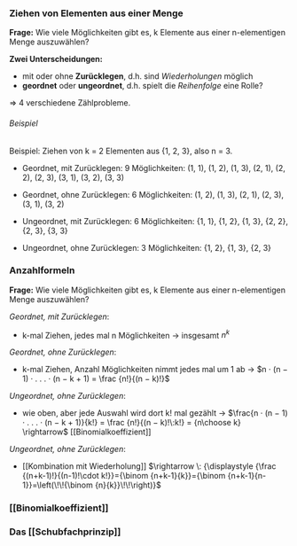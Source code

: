 ### Ziehen von Elementen aus einer Menge

**Frage:** Wie viele Möglichkeiten gibt es, k Elemente aus einer n-elementigen Menge auszuwählen?

**Zwei Unterscheidungen:**

- mit oder ohne **Zurücklegen**, d.h. sind *Wiederholungen* möglich
- **geordnet** oder **ungeordnet**, d.h. spielt die *Reihenfolge* eine Rolle?

$\Longrightarrow$ 4 verschiedene Zählprobleme.

###### Beispiel
Beispiel: Ziehen von k = 2 Elementen aus {1, 2, 3}, also n = 3. 

- Geordnet, mit Zurücklegen: 9 Möglichkeiten: (1, 1), (1, 2), (1, 3), (2, 1), (2, 2), (2, 3), (3, 1), (3, 2), (3, 3) 

- Geordnet, ohne Zurücklegen: 6 Möglichkeiten: (1, 2), (1, 3), (2, 1), (2, 3), (3, 1), (3, 2) 

- Ungeordnet, mit Zurücklegen: 6 Möglichkeiten: {1, 1}, {1, 2}, {1, 3}, {2, 2}, {2, 3}, {3, 3} 

- Ungeordnet, ohne Zurücklegen: 3 Möglichkeiten: {1, 2}, {1, 3}, {2, 3}

### Anzahlformeln
**Frage:** Wie viele Möglichkeiten gibt es, k Elemente aus einer n-elementigen Menge auszuwählen?

*Geordnet, mit Zurücklegen*:  
- k-mal Ziehen, jedes mal n Möglichkeiten 
		$\rightarrow$ insgesamt $n^k$

*Geordnet, ohne Zurücklegen*:  
- k-mal Ziehen, Anzahl Möglichkeiten nimmt jedes mal um 1 ab
		$\rightarrow$  $n · (n − 1) · . . . · (n − k + 1) = \frac {n!}{(n − k)!}$

*Ungeordnet, ohne Zurücklegen*:
- wie oben, aber jede Auswahl wird dort k! mal gezählt 
		$\rightarrow$  $\frac{n · (n − 1) · . . . · (n − k + 1)}{k!} = \frac {n!}{(n − k)!\:k!} = {n\choose k} \rightarrow$ [[Binomialkoeffizient]]

*Ungeordnet, ohne Zurücklegen*:
- [[Kombination mit Wiederholung]]
		$\rightarrow \: {\displaystyle {\frac {(n+k-1)!}{(n-1)!\cdot k!}}={\binom {n+k-1}{k}}={\binom {n+k-1}{n-1}}=\left(\!\!{\binom {n}{k}}\!\!\right)}$

### [[Binomialkoeffizient]]

### Das [[Schubfachprinzip]] 
